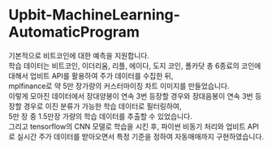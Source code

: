 # Upbit-MachineLearning-AutomaticProgram
기본적으로 비트코인에 대한 예측을 지원합니다.</br>
학습 데이터는 비트코인, 이더리움, 리플, 에이다, 도지 코인, 폴카닷 총 6종료의 코인에 대해서 업비트 API를 활용하여 주가 데이터를 수집한 뒤,</br>
mplfinance로 약 5만 장가량의 커스터마이징 차트 이미지를 만들었습니다.</br>
이렇게 모아진 데이터에서 장대양봉이 연속 3번 등장할 경우와 장대음봉이 연속 3번 등장할 경우로 이진 분류가 가능한 학습 데이터로 필터링하여,</br>
5만 장 중 1.5만장 가량의 학습 데이터를 추출할 수 있었습니다.</br>
그리고 tensorflow의 CNN 모델로 학습을 시킨 후, 파이썬 비동기 처리와 업비트 API로 실시간 주가 데이터를 받아오면서 특정 기준을 정하여 자동매매까지 구현하였습니다.</br>
